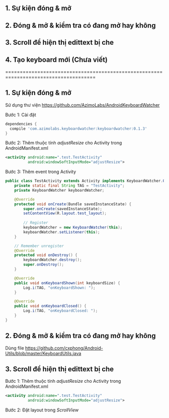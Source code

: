 ## 1. Sự kiện đóng & mở
## 2. Đóng & mở & kiểm tra có đang mở hay không
## 3. Scroll để hiện thị edittext bị che
## 4. Tạo keyboard mới (Chưa viết)

=====================================================================================

## 1. Sự kiện đóng & mở
Sử dụng thư viện https://github.com/AzimoLabs/AndroidKeyboardWatcher

Bước 1: Cài đặt 
```gradle
dependencies {
  compile 'com.azimolabs.keyboardwatcher:keyboardwatcher:0.1.3'
}
```
Bước 2: Thêm thuộc tính *adjustResize* cho Activity trong AndroidManifest.xml
```xml
<activity android:name=".test.TestActivity"
	      android:windowSoftInputMode="adjustResize">
```
Bước 3: Thêm event trong Activity

```java
public class TestActivity extends Activity implements KeyboardWatcher.OnKeyboardToggleListener {
    private static final String TAG = "TestActivity";
    private KeyboardWatcher keyboardWatcher;

    @Override
    protected void onCreate(Bundle savedInstanceState) {
        super.onCreate(savedInstanceState);
        setContentView(R.layout.test_layout);
        
        // Register
        keyboardWatcher = new KeyboardWatcher(this);
        keyboardWatcher.setListener(this);
    }

    // Remember unregister
    @Override
    protected void onDestroy() {
        keyboardWatcher.destroy();
        super.onDestroy();
    }

    @Override
    public void onKeyboardShown(int keyboardSize) {
        Log.i(TAG, "onKeyboardShown: ");
    }

    @Override
    public void onKeyboardClosed() {
        Log.i(TAG, "onKeyboardClosed: ");
    }
}
```

## 2. Đóng & mở & kiểm tra có đang mở hay không

Dùng file https://github.com/cxphong/Android-Utils/blob/master/KeyboardUtils.java

## 3. Scroll để hiện thị edittext bị che

Bước 1: Thêm thuộc tính *adjustResize* cho Activity trong AndroidManifest.xml

```xml
<activity android:name=".test.TestActivity"
          android:windowSoftInputMode="adjustResize">
```

Bước 2: Đặt layout trong  *ScrollView*







